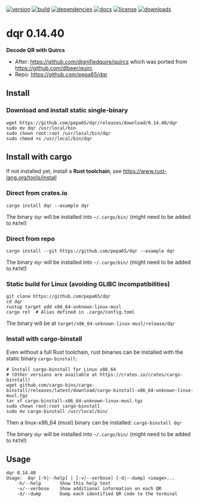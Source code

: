 [![version](https://img.shields.io/crates/v/dqr.svg)](https://crates.io/crates/dqr)
[![build](https://github.com/pepa65/dqr/actions/workflows/ci.yml/badge.svg)](https://github.com/pepa65/dqr/actions/workflows/ci.yml)
[![dependencies](https://deps.rs/repo/github/pepa65/dqr/status.svg)](https://deps.rs/repo/github/pepa65/dqr)
[![docs](https://img.shields.io/badge/docs-dqr-blue.svg)](https://docs.rs/crate/dqr/latest)
[![license](https://img.shields.io/badge/license-MIT-blue.svg)](https://github.com/pepa65/dqr/blob/master/LICENSE)
[![downloads](https://img.shields.io/crates/d/dqr.svg)](https://crates.io/crates/dqr)

# dqr 0.14.40
**Decode QR with Quircs**

* After: <https://github.com/dignifiedquire/quircs> which was ported from <https://github.com/dlbeer/quirc>
* Repo: <https://github.com/pepa65/dqr>

## Install
### Download and install static single-binary
```
wget https://github.com/pepa65/dqr/releases/download/0.14.40/dqr
sudo mv dqr /usr/local/bin
sudo chown root:root /usr/local/bin/dqr
sudo chmod +x /usr/local/bin/dqr
```

## Install with cargo
If not installed yet, install a **Rust toolchain**, see <https://www.rust-lang.org/tools/install>

### Direct from crates.io
`cargo install dqr --example dqr`

The binary `dqr` will be installed into `~/.cargo/bin/` (might need to be added to `PATH`!)

### Direct from repo
`cargo install --git https://github.com/pepa65/dqr --example dqr`

The binary `dqr` will be installed into `~/.cargo/bin/` (might need to be added to `PATH`!)

### Static build for Linux (avoiding GLIBC incompatibilities)
```
git clone https://github.com/pepa65/dqr
cd dqr
rustup target add x86_64-unknown-linux-musl
cargo rel  # Alias defined in .cargo/config.toml
```

The binary will be at `target/x86_64-unknown-linux-musl/release/dqr`

### Install with cargo-binstall
Even without a full Rust toolchain, rust binaries can be installed with the static binary `cargo-binstall`:

```
# Install cargo-binstall for Linux x86_64
# (Other versions are available at https://crates.io/crates/cargo-binstall)
wget github.com/cargo-bins/cargo-binstall/releases/latest/download/cargo-binstall-x86_64-unknown-linux-musl.tgz
tar xf cargo-binstall-x86_64-unknown-linux-musl.tgz
sudo chown root:root cargo-binstall
sudo mv cargo-binstall /usr/local/bin/
```

Then a linux-x86_64 (musl) binary can be installed: `cargo-binstall dqr`

The binary `dqr` will be installed into `~/.cargo/bin/` (might need to be added to `PATH`!)

## Usage
```
dqr 0.14.40
Usage:  dqr [-h|--help] | [-v|--verbose] [-d|--dump] <image>...
    -h/--help       Show this help text
    -v/--verbose    Show additional information on each QR
    -d/--dump       Dump each identified QR code to the terminal
```
